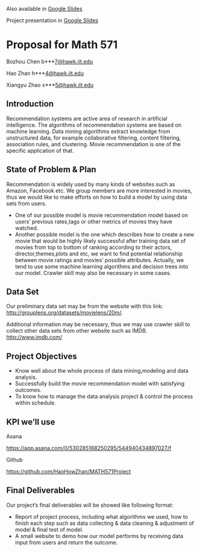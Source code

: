 Also available in
<a href="https://docs.google.com/document/d/110yPmJoNke28D6c9xQQpSHwOgi7fKRKA4LKcMNl0Z70/">Google Slides</a>

Project presentation in <a href="https://docs.google.com/presentation/d/1N6QNuUNMGp3I7v9GrSEZg01742ASuTnYSRyvAYJRfoM/edit?usp=sharing">Google Slides</a>

# Proposal for Math 571

Bozhou Chen             b\*\*\*7@hawk.iit.edu

Hao Zhan                 h\*\*\*4@hawk.iit.edu

Xiangyu Zhao             x\*\*\*5@hawk.iit.edu

## Introduction

Recommendation systems are active area of research in artificial intelligence. The algorithms of recommendation systems are based on machine learning. Data mining algorithms extract knowledge from unstructured data, for example collaborative filtering, content filtering, association rules, and clustering. Movie recommendation is one of the specific application of that.

## State of Problem & Plan

Recommendation is widely used by many kinds of websites such as Amazon, Facebook etc. We group members are more interested in movies, thus we would like to make efforts on how to build a model by using data sets from users. 

* One of our possible model is movie recommendation model based on users’ previous rates,tags or other metrics of movies they have watched. 
* Another possible model is the one which describes how to create a new movie that would be highly likely successful after training data set of movies from top to bottom of ranking according to their actors, director,themes,plots and etc, we want to find potential relationship between  movie ratings and movies’ possible attributes. Actually,  we tend to use some machine learning algorithms and decision trees into our model. Crawler skill may also be necessary in some cases. 

## Data Set

Our preliminary data set may be from the website with this link: <http://grouplens.org/datasets/movielens/20m/>.

Additional information may be necessary, thus we may use crawler skill to collect other data sets from other website such as IMDB. <http://www.imdb.com/>

## Project Objectives

* Know well about the whole process of data mining,modeling and data analysis.
* Successfully build the movie recommendation model with satisfying outcomes.
* To know how to manage the data analysis project & control the process within schedule.

## KPI we’ll use

Asana

<https://app.asana.com/0/530285168250295/544940434897027/f>

Github

<https://github.com/HaoHowZhan/MATH571Project>

## Final Deliverables

Our project’s final deliverables will be showed like following format:

* Report of project process, including what algorithms we used, how to finish each step such as data collecting & data cleaning & adjustment of model & final test of model.
* A small website  to demo how our model performs by receiving data input from users and return the outcome.
